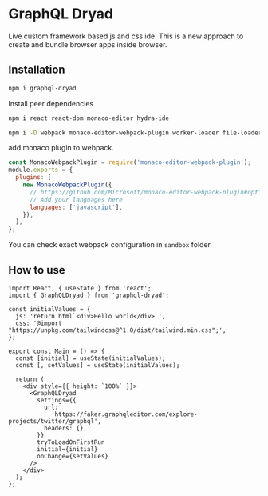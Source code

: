 # GraphQL Dryad

Live custom framework based js and css ide. This is a new approach to create and bundle browser apps inside browser.

## Installation

```sh
npm i graphql-dryad
```

Install peer dependencies

```sh
npm i react react-dom monaco-editor hydra-ide
```

```sh
npm i -D webpack monaco-editor-webpack-plugin worker-loader file-loader css-loader
```

add monaco plugin to webpack.

```js
const MonacoWebpackPlugin = require('monaco-editor-webpack-plugin');
module.exports = {
  plugins: [
    new MonacoWebpackPlugin({
      // https://github.com/Microsoft/monaco-editor-webpack-plugin#options
      // Add your languages here
      languages: ['javascript'],
    }),
  ],
};
```

You can check exact webpack configuration in `sandbox` folder.

## How to use

```tsx
import React, { useState } from 'react';
import { GraphQLDryad } from 'graphql-dryad';

const initialValues = {
  js: 'return html`<div>Hello world</div>`',
  css: '@import "https://unpkg.com/tailwindcss@^1.0/dist/tailwind.min.css";',
};

export const Main = () => {
  const [initial] = useState(initialValues);
  const [, setValues] = useState(initialValues);

  return (
    <div style={{ height: `100%` }}>
      <GraphQLDryad
        settings={{
          url:
            'https://faker.graphqleditor.com/explore-projects/twitter/graphql',
          headers: {},
        }}
        tryToLoadOnFirstRun
        initial={initial}
        onChange={setValues}
      />
    </div>
  );
};
```
